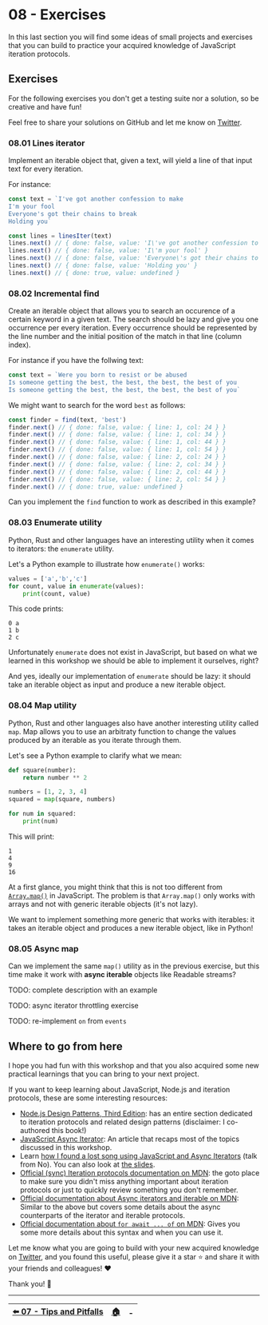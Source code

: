 # 08 - Exercises

In this last section you will find some ideas of small projects and exercises that you can build to practice your acquired knowledge of JavaScript iteration protocols.

## Exercises

For the following exercises you don't get a testing suite nor a solution, so be creative and have fun!

Feel free to share your solutions on GitHub and let me know on [Twitter](https://twitter.com/loige).


### 08.01 Lines iterator

Implement an iterable object that, given a text, will yield a line of that input text for every iteration.

For instance:

```js
const text = `I've got another confession to make
I'm your fool
Everyone's got their chains to break
Holding you`

const lines = linesIter(text)
lines.next() // { done: false, value: 'I\'ve got another confession to make' }
lines.next() // { done: false, value: 'I\'m your fool' }
lines.next() // { done: false, value: 'Everyone\'s got their chains to break' }
lines.next() // { done: false, value: 'Holding you' }
lines.next() // { done: true, value: undefined }
```


### 08.02 Incremental find

Create an iterable object that allows you to search an occurence of a certain keyword in a given text. The search should be lazy and give you one occurrence per every iteration. Every occurrence should be represented by the line number and the initial position of the match in that line (column index).

For instance if you have the follwing text:

```js
const text = `Were you born to resist or be abused
Is someone getting the best, the best, the best, the best of you
Is someone getting the best, the best, the best, the best of you`
```

We might want to search for the word `best` as follows:

```js
const finder = find(text, 'best')
finder.next() // { done: false, value: { line: 1, col: 24 } }
finder.next() // { done: false, value: { line: 1, col: 34 } }
finder.next() // { done: false, value: { line: 1, col: 44 } }
finder.next() // { done: false, value: { line: 1, col: 54 } }
finder.next() // { done: false, value: { line: 2, col: 24 } }
finder.next() // { done: false, value: { line: 2, col: 34 } }
finder.next() // { done: false, value: { line: 2, col: 44 } }
finder.next() // { done: false, value: { line: 2, col: 54 } }
finder.next() // { done: true, value: undefined }
```

Can you implement the `find` function to work as described in this example?


### 08.03 Enumerate utility

Python, Rust and other languages have an interesting utility when it comes to iterators: the `enumerate` utility.

Let's a Python example to illustrate how `enumerate()` works:

```python
values = ['a','b','c']
for count, value in enumerate(values):
    print(count, value)
```

This code prints:

```plain
0 a
1 b
2 c
```

Unfortunately `enumerate` does not exist in JavaScript, but based on what we learned in this workshop we should be able to implement it ourselves, right?

And yes, ideally our implementation of `enumerate` should be lazy: it should take an iterable object as input and produce a new iterable object.


### 08.04 Map utility

Python, Rust and other languages also have another interesting utility called `map`. Map allows you to use an arbitraty function to change the values produced by an iterable as you iterate through them.

Let's see a Python example to clarify what we mean:

```python
def square(number):
    return number ** 2

numbers = [1, 2, 3, 4]
squared = map(square, numbers)

for num in squared:
    print(num)
```

This will print:

```plain
1
4
9
16
```

At a first glance, you might think that this is not too different from [`Array.map()`](https://developer.mozilla.org/en-US/docs/Web/JavaScript/Reference/Global_Objects/Array/map) in JavaScript. The problem is that `Array.map()` only works with arrays and not with generic iterable objects (it's not lazy).

We want to implement something more generic that works with iterables: it takes an iterable object and produces a new iterable object, like in Python!


### 08.05 Async map

Can we implement the same `map()` utility as in the previous exercise, but this time make it work with **async iterable** objects like Readable streams?



TODO: complete description with an example




TODO: async iterator throttling exercise

TODO: re-implement `on` from `events`


## Where to go from here

I hope you had fun with this workshop and that you also acquired some new practical learnings that you can bring to your next project.

If you want to keep learning about JavaScript, Node.js and iteration protocols, these are some interesting resources:

 - [Node.js Design Patterns, Third Edition](https://www.nodejsdesignpatterns.com/): has an entire section dedicated to iteration protocols and related design patterns (disclaimer: I co-authored this book!)
 - [JavaScript Async Iterator](https://www.nodejsdesignpatterns.com/blog/javascript-async-iterators/): An article that recaps most of the topics discussed in this workshop.
 - Learn [how I found a lost song using JavaScript and Async Iterators](https://youtu.be/uTzBHPpMEhA) (talk from No). You can also look at [the slides](https://loige.link/nodeconf-iter).
 - [Official (sync) Iteration protocols documentation on MDN](https://developer.mozilla.org/en-US/docs/Web/JavaScript/Reference/Iteration_protocols): the goto place to make sure you didn't miss anything important about iteration protocols or just to quickly review something you don't remember.
 - [Official documentation about Async iterators and iterable on MDN](https://developer.mozilla.org/en-US/docs/Web/JavaScript/Reference/Global_Objects/Symbol/asyncIterator): Similar to the above but covers some details about the async counterparts of the iterator and iterable protocols.
 - [Official documentation about `for await ... of` on MDN](https://developer.mozilla.org/en-US/docs/Web/JavaScript/Reference/Statements/for-await...of): Gives you some more details about this syntax and when you can use it.

Let me know what you are going to build with your new acquired knowledge on [Twitter](https://twitter.com/loige), and you found this useful, please give it a star ⭐️ and share it with your friends and colleagues! ❤️

Thank you! 👋

---

| [⬅️ 07 - Tips and Pitfalls](/07-tips-and-pitfalls/README.md) | [🏠](/README.md)| - |
|:--------------|:------:|------------------------------------------------:|